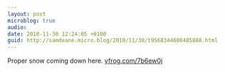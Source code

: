 ```yaml
---
layout: post
microblog: true
audio: 
date: 2010-11-30 12:24:05 +0100
guid: http://samdeane.micro.blog/2010/11/30/t9568344600485888.html
---
```

Proper snow coming down here.  [yfrog.com/7b6ew0j](http://yfrog.com/7b6ew0j)
